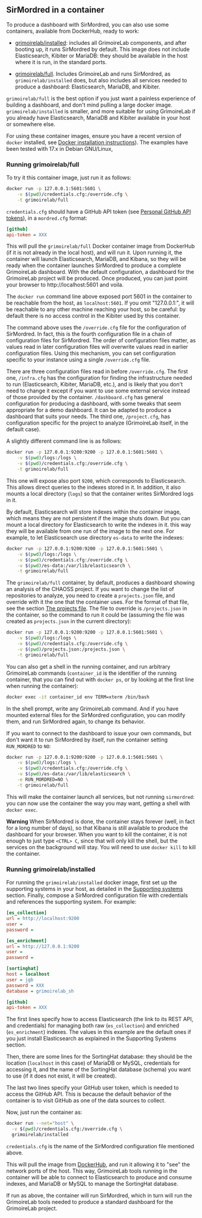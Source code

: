 ## SirMordred in a container

To produce a dashboard with SirMordred, you can also use some containers, available from DockerHub, ready to work:

* [grimoirelab/installed](https://hub.docker.com/r/grimoirelab/installed/): includes all GrimoireLab components, and after booting up,
it runs SirMordred by default. This image does not include Elasticsearch, Kibiter or MariaDB: they should be available in the host where it is run, in the standard ports.

* [grimoirelab/full](https://hub.docker.com/r/grimoirelab/full).
Includes GrimoireLab and runs SirMordred, as `grimoirelab/installed` does, but also includes all services needed to produce a dashboard: Elasticsearch, MariaDB, and Kibiter.

`grimoirelab/full` is the best option if you just want a painless experience of building a dashboard, and don't mind pulling a large docker image. `grimoirelab/installed` is smaller, and more suitable for using GrimoireLab if you already have Elasticsearch, MariaDB and Kibiter available in your host or somewhere else.

For using these container images, ensure you have a recent version of `docker` installed, see [Docker installation instructions](https://docs.docker.com/engine/installation/)). The examples have been tested with 17.x in Debian GNU/Linux,

### Running grimoirelab/full

To try it this container image, just run it as follows:

```bash
docker run -p 127.0.0.1:5601:5601 \
    -v $(pwd)/credentials.cfg:/override.cfg \
    -t grimoirelab/full
```

`credentials.cfg` should have a GitHub API token (see [Personal GitHub API tokens](https://github.com/blog/1509-personal-api-tokens)), in a `mordred.cfg`
format:

```cfg
[github]
api-token = XXX
```

This will pull the `grimoirelab/full` Docker container image from DockerHub (if it is not already in the local host), and will run it. Upon running it, the container will launch Elasticsearch, MariaDB, and Kibana, so they will be ready when the container launches
SirMordred to produce a complete GrimoireLab dashboard. With the default configuration, a dashboard for the GrimoireLab project will be produced. Once produced, you can just point your browser to http://localhost:5601 and voila.

The `docker run` command line above exposed port 5601 in the container to be reachable from the host, as  `localhost:5601`. If you omit "127.0.0.1:", it will be reachable to any other machine reaching your host, so be careful: by default there is no access control in the Kibiter used by this container.

The command above uses the `/override.cfg` file for the configuration of SirMordred. In fact, this is the fourth configuration file in a chain of configuration files for SirMordred. The order of configuration files matter, as values read in later configuration files will overwrite values read in earlier configuration files. Using this mechanism, you can set configuration specific to your instance using a single `/override.cfg` file. 

There are three configuration files read in before `/override.cfg`. The first one, `/infra.cfg` has the configuration for finding the infrastructure needed to run (Elasticsearch, Kibiter, MariaDB, etc.), and is likely that you don't need to change it except if you want to use some external service instead of those provided by the container. `/dashboard.cfg` has general configuration for producing a dashboard, with some tweaks that seem appropriate for a demo dashboard. It can be adapted to produce a dashboard that suits your needs. The third one, `/project.cfg`, has configuration specific for the project to analyze (GrimoireLab itself, in the default case).

A slightly different command line is as follows:

```bash
docker run -p 127.0.0.1:9200:9200 -p 127.0.0.1:5601:5601 \
    -v $(pwd)/logs:/logs \
    -v $(pwd)/credentials.cfg:/override.cfg \
    -t grimoirelab/full
```

This one will expose also port `9200`, which corresponds to Elasticsearch. This allows direct queries to the indexes stored in it. In addition, it also mounts a local directory (`logs`) so that the container writes SirMordred logs in it.

By default, Elasticsearch will store indexes within the container image, which means they are not persistent if the image shuts down. But you can mount a local directory for Elasticsearch to write the indexes in it. this way they will be available from one run of the image to the next one. For example, to let Elasticsearch use directory `es-data` to write the indexes:

```bash
docker run -p 127.0.0.1:9200:9200 -p 127.0.0.1:5601:5601 \
    -v $(pwd)/logs:/logs \
    -v $(pwd)/credentials.cfg:/override.cfg \
    -v $(pwd)/es-data:/var/lib/elasticsearch \
    -t grimoirelab/full
```

The `grimoirelab/full` container, by default, produces a dashboard showing an analysis of the CHAOSS project. If you want to change the list of repositories to analyze, you need to create a `projects.json` file, and override with it the one that the container uses. For the format of that file, see the section [The projects file](projects.html).
The file to override is `/projects.json` in the container, so the command to run it could be (assuming the file was created as `projects.json` in the current directory):

```bash
docker run -p 127.0.0.1:9200:9200 -p 127.0.0.1:5601:5601 \
    -v $(pwd)/logs:/logs \
    -v $(pwd)/credentials.cfg:/override.cfg \
    -v $(pwd)/projects.json:/projects.json \
    -t grimoirelab/full
```

You can also get a shell in the running container, and run arbitrary GrimoireLab commands (`container_id` is the identifier of the running container, that you can find out with `docker ps`, or by looking at the first line when running the container):

```bash
docker exec -it container_id env TERM=xterm /bin/bash
```

In the shell prompt, write any GrimoireLab command. And if you have mounted external files for the SirMordred configuration, you can modify them, and run SirMordred again, to change its behavior.

If you want to connect to the dashboard to issue your own commands, but don't want it to run SirMordred by itself, run the container setting `RUN_MORDRED` to `NO`:

```bash
docker run -p 127.0.0.1:9200:9200 -p 127.0.0.1:5601:5601 \
    -v $(pwd)/logs:/logs \
    -v $(pwd)/credentials.cfg:/override.cfg \
    -v $(pwd)/es-data:/var/lib/elasticsearch \
    -e RUN_MORDRED=NO \
    -t grimoirelab/full
```

This will make the container launch all services, but not running `sirmordred`: you can now use the container the way you may want, getting a shell with `docker exec`.

**Warning** When SirMordred is done, the container stays forever (well, in fact for a long number of days), so that Kibana is still available to produce the dashboard for your browser. When you want to kill the container, it is not enough to just type `<CTRL> C`, since that will only kill the shell, but the services on the background will stay. You will need to use `docker kill` to kill the container.


### Running grimoirelab/installed

For running the `grimoirelab/installed` docker image, first set up the supporting systems in your host,
as detailed in the [Supporting systems](../basics/supporting.md) section.  Finally, compose a SirMordred configuration file with credentials and references the supporting system. For example:

```cfg
[es_collection]
url = http://localhost:9200
user =
password =

[es_enrichment]
url = http://127.0.0.1:9200
user =
password =

[sortinghat]
host = localhost
user = jgb
password = XXX
database = grimoirelab_sh

[github]
api-token = XXX
```

The first lines specify how to access Elasticsearch (the link to its REST API, and credentials) for managing both raw (`es_collection`) and enriched (`es_enrichment`) indexes. The values in this example are the default ones if you just install Elasticsearch as explained in the Supporting Systems section.

Then, there are some lines for the SortingHat database: they should be the location (`localhost` in this case) of MariaDB or MySQL, credentials for accessing it, and the name of the SortingHat database (schema) you want to use (if it does not exist, it will be created).

The last two lines specify your GitHub user token, which is needed to access the GitHub API. This is because the default behavior of the container is to visit GitHub as one of the data sources to collect.
 
Now, just run the container as:

```bash
docker run --net="host" \
  -v $(pwd)/credentials.cfg:/override.cfg \
  grimoirelab/installed
```

`credentials.cfg` is the name of the SirMordred configuration file mentioned above.

This will pull the image from [DockerHub](http://dockerhub.com), and run it allowing it to "see" the network ports of the host. This way, GrimoireLab tools running in the container will be able to connect to Elasticsearch to produce and consume indexes, and MariaDB or MySQL to manage the SortingHat database.

If run as above, the container will run SirMordred, which in turn will run the GrimoireLab tools needed to produce a standard dashboard for the GrimoireLab project.


